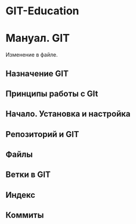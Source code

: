 # GIT-Education
# **Мануал. GIT** 
Изменение в файле.  
## **Назначение GIT**   
## **Принципы работы с GIt**   
## **Начало. Установка и настройка**   
## **Репозиторий и GIT**   
## **Файлы**
## **Ветки в GIT**
## Индекс
## Коммиты
